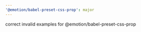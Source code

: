 ```yaml
---
'@emotion/babel-preset-css-prop': major
---
```


correct invalid examples for @emotion/babel-preset-css-prop
